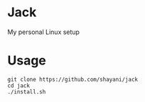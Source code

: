 # Jack
My personal Linux setup

# Usage

```
git clone https://github.com/shayani/jack
cd jack
./install.sh
```
